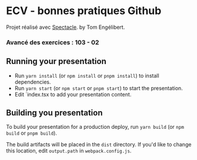 # ECV - bonnes pratiques Github

Projet réalisé avec  [Spectacle](https://github.com/FormidableLabs/spectacle/). by Tom Engélibert.

### Avancé des exercices : 103 - 02
## Running your presentation

- Run `yarn install` (or `npm install` or `pnpm install`) to install dependencies.
- Run `yarn start` (or `npm start` or `pnpm start`) to start the presentation.
- Edit `index.tsx to add your presentation content.

## Building you presentation

To build your presentation for a production deploy, run `yarn build` (or `npm build` or `pnpm build`).

The build artifacts will be placed in the `dist` directory. If you'd like to change this location, edit `output.path` in `webpack.config.js`.